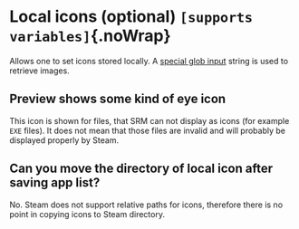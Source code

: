 # Local icons (optional) `[supports variables]`{.noWrap}

Allows one to set icons stored locally. A [special glob input](#special-glob-input) string is used to retrieve images.

## Preview shows some kind of eye icon

This icon is shown for files, that SRM can not display as icons (for example `EXE` files). It does not mean that those files are invalid and will probably be displayed properly by Steam.

## Can you move the directory of local icon after saving app list?

No. Steam does not support relative paths for icons, therefore there is no point in copying icons to Steam directory.
